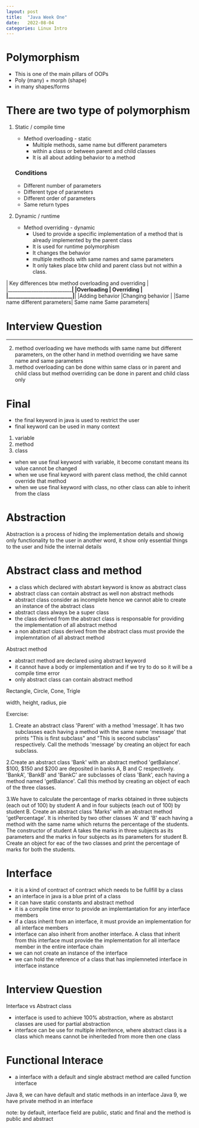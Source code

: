 ```yaml
---
layout: post
title:  "Java Week One"
date:   2022-08-04
categories: Linux Intro
---
```



# Polymorphism
- This is one of the main pillars of OOPs
- Poly (many) + morph (shape)
- in many shapes/forms

# There are two type of polymorphism
1. Static / compile time
    - Method overloading - static
        - Multiple methods, same name but different parameters
        - within a class or between parent and child classes
        - It is all about adding behavior to a method
    ### Conditions
    - Different number of parameters
    - Different type of parameters
    - Different order of parameters
    - Same return types

2. Dynamic / runtime
    - Method overriding - dynamic
        - Used to provide a specific implementation of a method that is already implemented by the parent class
        - It is used for runtime polymorphism
        - It changes the behavior
        - multiple methods with same names and same parameters
        - It only takes place btw child and parent class but not within a class.

| Key differences btw method overloading and overriding |
|_______________________________________________________|
|Overloading               |  Overriding                |
|__________________________|____________________________|
|Adding behavior  |Changing behavior |
|Same name different parameters| Same name Same parameters|

# Interview Question
-----------------------
2. method overloading we have methods with same name but different parameters, on the other hand in method
overriding we have same name and same parameters
3. method overloading can be done within same class or in parent and child class but method overriding can
be done in parent and child class only


# Final
- the final keyword in java is used to restrict the user
- final keyword can be used in many context
1. variable
2. method
3. class


- when we use final keyword with variable, it become constant means its value cannot be changed
- when we use final keyword with parent class method, the child cannot override that method
- when we use final keyword with class, no other class can able to inherit from the class


# Abstraction 
Abstraction is a process of hiding the implementation details and showig only functionality to the user
in another word, it show only essential things to the user and hide the internal details

# Abstract class and method
- a class which declared with abstart keyword is know as abstract class
- abstract class can contain abstract as well non abstract methods
- abstract class consider as incomplete hence we cannot able to create an instance of the abstract class
- abstract class always be a super class
- the class derived from the abstract class is responsable for providing the implementation of all abstract method
- a non abstract class derived from the abstract class must provide the implemntation of all abstract method

Abstract method
- abstract method are declared using abstract keyword
- it cannot have a body or implementation and if we try to do so it will be a compile time error
- only abstract class can contain abstract method


Rectangle, Circle, Cone, Trigle

width, height, radius, pie



Exercise:

1. Create an abstract class 'Parent' with a method 'message'. 
It has two subclasses each having a method with the same name 'message' that prints "This is first subclass" 
and "This is second subclass" respectively. 
Call the methods 'message' by creating an object for each subclass.


2.Create an abstract class 'Bank' with an abstract method 'getBalance'. 
$100, $150 and $200 are deposited in banks A, B and C respectively. 
'BankA', 'BankB' and 'BankC' are subclasses of class 'Bank', each having a method named 'getBalance'. 
Call this method by creating an object of each of the three classes.


3.We have to calculate the percentage of marks obtained in three subjects (each out of 100) by student A 
and in four subjects (each out of 100) by student B. Create an abstract class 'Marks' with an abstract 
method 'getPercentage'. It is inherited by two other classes 'A' and 'B' each having a method with the 
same name which returns the percentage of the students. 
The constructor of student A takes the marks in three subjects as its parameters and the marks
 in four subjects as its parameters for student B. Create an object for eac of the two classes 
and print the percentage of marks for both the students.


# Interface
- it is a kind of contract of contract which needs to be fullfill by a class
- an interface in java is a blue print of a class
- it can have static constants and abstract method
- it is a compile time error to provide an implemtantation for any interface members
- if a class inherit from an interface, it must provide an implementation for all interface members
- interface can also inherit from another interface. A class that inherit from this interface must provide 
the implementation for all interface member in the entire interface chain
- we can not create an instance of the interface
- we can hold the reference of a class that has implemneted interface in interface instance


# Interview Question
Interface vs Abstract class
- interface is used to achieve 100% abstraction, where as abstarct classes are used for partial abstraction
- interface can be use for multiple inheritence, where abstract class is a class which means cannot be
inheriteded from more then one class

# Functional Interace
- a interface with a default and single abstract method are called function interface

Java 8, we can have default and static methods in an interface
Java 9, we have private method in an interface

note: by default, interface field are public, static and final and the method is public and abstract